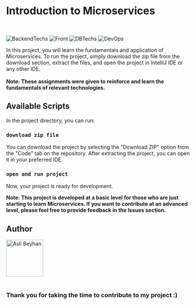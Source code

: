 # Introduction to Microservices
<br>

 ![BackendTechs](https://skillicons.dev/icons?i=java,spring,hibernate,maven)  ![Front](https://skillicons.dev/icons?i=javascript,typescript,react,redux,bootstrap,css,html)   ![DBTechs](https://skillicons.dev/icons?i=postgresql)  ![DevOps](https://skillicons.dev/icons?i=git,postman,docker,aws) 

In this project, you will learn the fundamentals and application of Microservices. To run the project, simply download the zip file from the download section, extract the files, and open the project in IntelliJ IDE or any other IDE.
<br>
<br>
**Note: These assignments were given to reinforce and learn the fundamentals of relevant technologies.**

## Available Scripts

In the project directory, you can run:

### `download zip file`

You can download the project by selecting the "Download ZIP" option from the "Code" tab on the repository. After extracting the project, you can open it in your preferred IDE.

### `open and run project`
Now, your project is ready for development.

**Note: 
This project is developed at a basic level for those who are just starting to learn Microservices. If you want to contribute at an advanced level, please feel free to provide feedback in the Issues section.**

## Author
<a href="https://github.com/aslibeyhan">
    <img src="https://avatars.githubusercontent.com/u/77741685?v=4" alt="Asli Beyhan" width="100" height="100">
</a>
<br>
<br>

### Thank you for taking the time to contribute to my project :)
